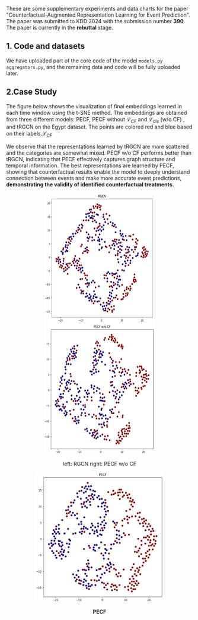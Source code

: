 These are some supplementary experiments and data charts for the paper "Counterfactual-Augmented Representation Learning for Event Prediction". The paper was submitted to KDD 2024 with the submission number **390**. The paper is currently in the **rebuttal** stage.

## 1. Code and datasets

We have uploaded part of the core code of the model `models.py aggregators.py`, and the remaining data and code will be fully uploaded later.

## 2.Case Study
The figure below shows the visualization of final embeddings learned in each time window using the t-SNE method. The embeddings are obtained from three different models: PECF, PECF without  $\mathcal{L}_{CF}$ and $\mathcal{L}_{dis}$ (w/o CF) , and tRGCN on the Egypt dataset. The points are colored red and blue based on their labels.$`\mathcal{L}_{CF}`$

We observe that the representations learned by tRGCN are more scattered and the categories are somewhat mixed. PECF w/o CF performs better than tRGCN, indicating that PECF effectively captures graph structure and temporal information. The best representations are learned by PECF, showing that counterfactual results enable the model to deeply understand connection between events and make more accurate event predictions, **demonstrating the validity of identified counterfactual treatments.**
<body>
    <div style="display:flex; justify-content:center; flex-wrap:wrap;">
        <div align=center>
            <img src="https://github.com/hucheng-IIE/PECF/blob/main/case_study/RGCN.png" alt="Image 1" width="300" height="350"> <img src="https://github.com/hucheng-IIE/PECF/blob/main/case_study/PECF_wo_CF.png" alt="Image 2" width="300" height="350">
            <p >left: RGCN  right: PECF w/o CF</p>
        </div>
        <div align=center>
            <img src="https://github.com/hucheng-IIE/PECF/blob/main/case_study/PECF.png" alt="Image 3" width="350" height="350">
            <p style="text-align:center; font-weight:bold;">PECF</p>
        </div>
    </div>
</body>
